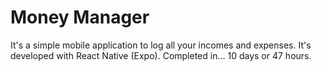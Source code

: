 # Money Manager
It's a simple mobile application to log all your incomes and expenses. It's developed with React Native (Expo).
Completed in… 10 days or 47 hours.
